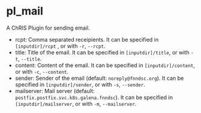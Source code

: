 # pl_mail

A ChRIS Plugin for sending email.

* rcpt: Comma separated receipients. It can be specified in `[inputdir]/rcpt` , or with `-r`, `--rcpt`.
* title: Title of the email. It can be specified in `[inputdir]/title`, or with `-t`, `--title`.
* content: Content of the email. It can be specified in `[inputdir]/content`, or with `-c`, `--content`.
* sender: Sender of the email (default: `noreply@fnndsc.org`). It can be specified in `[inputdir]/sender`, or with `-s`, `--sender`.
* mailserver: Mail server (default: `postfix.postfix.svc.k8s.galena.fnndsc`). It can be specified in `[inputdir]/mailserver`, or with `-m`, `--mailserver`.
